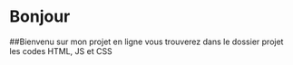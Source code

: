 # Bonjour

##Bienvenu sur mon projet en ligne
vous trouverez dans le dossier projet les codes HTML, JS et CSS
